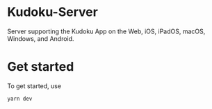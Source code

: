 # Kudoku-Server

Server supporting the Kudoku App on the Web, iOS, iPadOS, macOS, Windows, and Android.

# Get started

To get started, use

```
yarn dev
```
